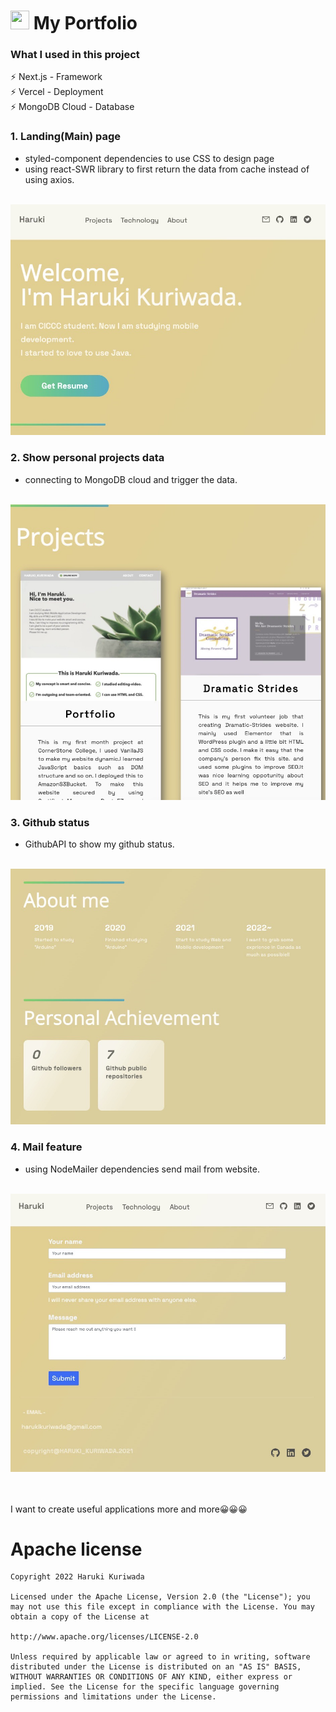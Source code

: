 # <img width="30px" height="30px" src="https://camo.githubusercontent.com/92ec9eb7eeab7db4f5919e3205918918c42e6772562afb4112a2909c1aaaa875/68747470733a2f2f6173736574732e76657263656c2e636f6d2f696d6167652f75706c6f61642f76313630373535343338352f7265706f7369746f726965732f6e6578742d6a732f6e6578742d6c6f676f2e706e67"> My Portfolio

### What I used in this project
⚡️ Next.js - Framework <br/>
⚡️ Vercel - Deployment <br/>
⚡️ MongoDB Cloud - Database <br/>

### 1. Landing(Main) page
- styled-component dependencies to use CSS to design page 
- using react-SWR library to first return the data from cache instead of using axios.
<br/>
 <img src="./images/landing.jpeg">
 
### 2. Show personal projects data
- connecting to MongoDB cloud and trigger the data.
<br/>
   <img src="./images/project.jpeg">

### 3. Github status
- GithubAPI to show my github status.
<br/>
   <img src="./images/github.jpeg">
  
### 4. Mail feature
- using NodeMailer dependencies send mail from website.
<br/>
  <img src="./images/mail.jpeg">

<br/><br/>
I want to create useful applications more and more😀😀😀

# Apache license

    Copyright 2022 Haruki Kuriwada

    Licensed under the Apache License, Version 2.0 (the "License"); you may not use this file except in compliance with the License. You may obtain a copy of the License at

    http://www.apache.org/licenses/LICENSE-2.0

    Unless required by applicable law or agreed to in writing, software distributed under the License is distributed on an "AS IS" BASIS, WITHOUT WARRANTIES OR CONDITIONS OF ANY KIND, either express or implied. See the License for the specific language governing permissions and limitations under the License.
